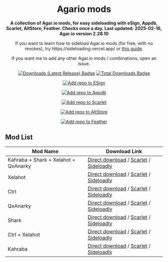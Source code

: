 <!-- README.md is generated via README_template.md. Do not modify README.md manually. -->
<h1 align="center">Agario mods</h1>

<p align="center"><strong>A collection of Agar.io mods, for easy sideloading with eSign, Appdb, Scarlet, AltStore, Feather. Checks once a day. Last updated: 2025-02-16, Agar.io version 2.28.10</strong></p>
<p align="center">If you want to learn how to sideload Agar.io mods (for free, with no revokes), try https://sideloading.vercel.app/ or <a href="https://docs.google.com/document/d/1QseJR-ZTGJO0q99l9eh1-wsR-tldtbsM6rbsti08EDQ/edit?pli=1&tab=t.0">this guide</a>.</p>
<p align="center">If you want me to add any other Agar.io mods / combinations, open an issue.</p>

<p align="center">
    <a href="https://github.com/FR-FFT/AgarioMods/releases/latest"><img src="https://img.shields.io/github/downloads/FR-FFT/AgarioMods/latest/total?color=%23007BFF&label=Downloads%20(Latest%20Release)" alt="Downloads (Latest Release) Badge"></a>
    <a href="https://github.com/FR-FFT/AgarioMods/releases"><img src="https://img.shields.io/github/downloads/FR-FFT/AgarioMods/total?color=%23007BFF&label=Total%20Downloads" alt="Total Downloads Badge"></a>
</p>

<p align="center">
    <a href="https://fwuf.in/#/esign://addsource?url=https://raw.githubusercontent.com/FR-FFT/AgarioMods/main/esign_repo.json">
    <img src="https://img.shields.io/badge/Add%20repo%20to%20ESign-%20blue?style=for-the-badge&color=1e90ff" alt="Add repo to ESign">
  </a>
</p>

<p align="center">
    <a href="https://appdb.to/repos/import?url=https://raw.githubusercontent.com/FR-FFT/AgarioMods/main/esign_repo.json">
    <img src="https://img.shields.io/badge/Add%20repo%20to%20Appdb-%20blue?style=for-the-badge&color=0048ba" alt="Add repo to Appdb">
  </a>
</p>

<p align="center">
    <a href="https://fwuf.in/#/scarlet://repo=https://raw.githubusercontent.com/FR-FFT/AgarioMods/main/scarlet_repo.json">
    <img src="https://img.shields.io/badge/Add%20repo%20to%20Scarlet-%20red?style=for-the-badge&color=ff0000" alt="Add repo to Scarlet">
  </a>
</p>

<p align="center">
    <a href="https://fwuf.in/#/altstore://source?url=https://raw.githubusercontent.com/FR-FFT/AgarioMods/main/esign_repo.json">
    <img src="https://img.shields.io/badge/Add%20repo%20to%20AltStore-%202E7E85?style=for-the-badge&color=2E7E85" alt="Add repo to AltStore">
  </a>
</p>

<p align="center">
    <a href="https://fwuf.in/#/feather://source/https://raw.githubusercontent.com/FR-FFT/AgarioMods/main/esign_repo.json">
    <img src="https://img.shields.io/badge/Add%20repo%20to%20Feather-%20blue?style=for-the-badge&color=808BF8" alt="Add repo to Feather">
  </a>
</p>


<!-- <p align="center">
    <a href="https://fwuf.in/#/sideloadly:https://github.com/FR-FFT/AgarioMods/releases/download/2.28.10/AgarMod_2.28.10.ipa">
    <img src="https://img.shields.io/badge/Sideload%20with%20Sideloadly-%2016CDC4?style=for-the-badge&color=16CDC4" alt="Sideload with Sideloadly">
  </a>
</p> -->

## Mod List

| Mod Name | Download Link |
|----------|---------------|
| Kahraba + Shark + Xelahot + QxAnarky | [Direct download](https://github.com/FR-FFT/AgarioMods/releases/download/v2.28.10/Kahraba.%2B.Shark.%2B.Xelahot.%2B.QxAnarky.ipa) / [Scarlet](https://fwuf.in/#/scarlet://install=https://github.com/FR-FFT/AgarioMods/releases/download/v2.28.10/Kahraba.%2B.Shark.%2B.Xelahot.%2B.QxAnarky.ipa) / [Sideloadly](https://fwuf.in/#/sideloadly:https://github.com/FR-FFT/AgarioMods/releases/download/v2.28.10/Kahraba.%2B.Shark.%2B.Xelahot.%2B.QxAnarky.ipa) |
| Xelahot | [Direct download](https://github.com/FR-FFT/AgarioMods/releases/download/v2.28.10/Xelahot.ipa) / [Scarlet](https://fwuf.in/#/scarlet://install=https://github.com/FR-FFT/AgarioMods/releases/download/v2.28.10/Xelahot.ipa) / [Sideloadly](https://fwuf.in/#/sideloadly:https://github.com/FR-FFT/AgarioMods/releases/download/v2.28.10/Xelahot.ipa) |
| Ctrl | [Direct download](https://github.com/FR-FFT/AgarioMods/releases/download/v2.28.10/Ctrl.ipa) / [Scarlet](https://fwuf.in/#/scarlet://install=https://github.com/FR-FFT/AgarioMods/releases/download/v2.28.10/Ctrl.ipa) / [Sideloadly](https://fwuf.in/#/sideloadly:https://github.com/FR-FFT/AgarioMods/releases/download/v2.28.10/Ctrl.ipa) |
| QxAnarky | [Direct download](https://github.com/FR-FFT/AgarioMods/releases/download/v2.28.10/QxAnarky.ipa) / [Scarlet](https://fwuf.in/#/scarlet://install=https://github.com/FR-FFT/AgarioMods/releases/download/v2.28.10/QxAnarky.ipa) / [Sideloadly](https://fwuf.in/#/sideloadly:https://github.com/FR-FFT/AgarioMods/releases/download/v2.28.10/QxAnarky.ipa) |
| Shark | [Direct download](https://github.com/FR-FFT/AgarioMods/releases/download/v2.28.10/Shark.ipa) / [Scarlet](https://fwuf.in/#/scarlet://install=https://github.com/FR-FFT/AgarioMods/releases/download/v2.28.10/Shark.ipa) / [Sideloadly](https://fwuf.in/#/sideloadly:https://github.com/FR-FFT/AgarioMods/releases/download/v2.28.10/Shark.ipa) |
| Ctrl + Xelahot | [Direct download](https://github.com/FR-FFT/AgarioMods/releases/download/v2.28.10/Ctrl.%2B.Xelahot.ipa) / [Scarlet](https://fwuf.in/#/scarlet://install=https://github.com/FR-FFT/AgarioMods/releases/download/v2.28.10/Ctrl.%2B.Xelahot.ipa) / [Sideloadly](https://fwuf.in/#/sideloadly:https://github.com/FR-FFT/AgarioMods/releases/download/v2.28.10/Ctrl.%2B.Xelahot.ipa) |
| Kahraba | [Direct download](https://github.com/FR-FFT/AgarioMods/releases/download/v2.28.10/Kahraba.ipa) / [Scarlet](https://fwuf.in/#/scarlet://install=https://github.com/FR-FFT/AgarioMods/releases/download/v2.28.10/Kahraba.ipa) / [Sideloadly](https://fwuf.in/#/sideloadly:https://github.com/FR-FFT/AgarioMods/releases/download/v2.28.10/Kahraba.ipa) |
